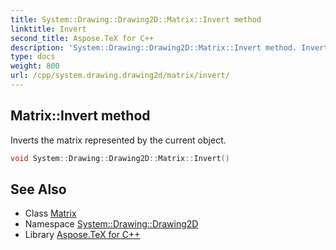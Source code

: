 ```yaml
---
title: System::Drawing::Drawing2D::Matrix::Invert method
linktitle: Invert
second_title: Aspose.TeX for C++
description: 'System::Drawing::Drawing2D::Matrix::Invert method. Inverts the matrix represented by the current object in C++.'
type: docs
weight: 800
url: /cpp/system.drawing.drawing2d/matrix/invert/
---
```

## Matrix::Invert method


Inverts the matrix represented by the current object.

```cpp
void System::Drawing::Drawing2D::Matrix::Invert()
```

## See Also

* Class [Matrix](../)
* Namespace [System::Drawing::Drawing2D](../../)
* Library [Aspose.TeX for C++](../../../)
